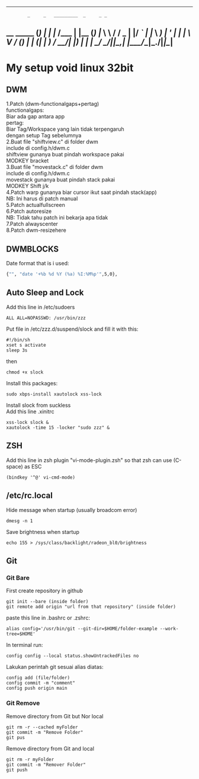 ---------------------------------------------
            _     _   _________  _     _ _
__   _____ (_) __| | |___ /___ \| |__ (_) |_
\ \ / / _ \| |/ _` |   |_ \ __) | '_ \| | __|
 \ V / (_) | | (_| |  ___) / __/| |_) | | |_
  \_/ \___/|_|\__,_| |____/_____|_.__/|_|\__|
---------------------------------------------
#   My setup void linux 32bit
## DWM
1.Patch (dwm-functionalgaps+pertag)\
functionalgaps:\
Biar ada gap antara app\
pertag:\
Biar Tag/Workspace yang lain tidak terpengaruh\
dengan setup Tag sebelumnya\
2.Buat file "shiftview.c" di folder dwm\
include di config.h/dwm.c\
shiftview gunanya buat pindah workspace pakai\
MODKEY bracket\
3.Buat file "movestack.c" di folder dwm\
include di config.h/dwm.c\
movestack gunanya buat pindah stack pakai\
MODKEY Shift j/k\
4.Patch warp gunanya biar cursor ikut saat pindah stack(app)\
NB: Ini harus di patch manual\
5.Patch actualfullscreen\
6.Patch autoresize\
NB: Tidak tahu patch ini bekarja apa tidak\
7.Patch alwayscenter\
8.Patch dwm-resizehere

## DWMBLOCKS
Date format that is i used:
```bash
{"", "date '+%b %d %Y (%a) %I:%M%p'",5,0},
```

## Auto Sleep and Lock
Add this line in /etc/sudoers
```
ALL ALL=NOPASSWD: /usr/bin/zzz
```
Put file in /etc/zzz.d/suspend/slock and fill it with this:
```
#!/bin/sh
xset s activate
sleep 3s
```
then
```
chmod +x slock
```
Install this packages:
```
sudo xbps-install xautolock xss-lock
```
Install slock from suckless<br/>
Add this line .xinitrc
```
xss-lock slock &
xautolock -time 15 -locker "sudo zzz" &
```
## ZSH
Add this line in zsh plugin "vi-mode-plugin.zsh" so that
zsh can use (C-space) as ESC
```
(bindkey '^@' vi-cmd-mode)
```

## /etc/rc.local
Hide message when startup (usually broadcom error)
```
dmesg -n 1
```
Save brightness when startup
```
echo 155 > /sys/class/backlight/radeon_bl0/brightness
```

## Git
### Git Bare
First create repository in github
```
git init --bare (inside folder)
git remote add origin "url from that repository" (inside folder)
```
paste this line in .bashrc or .zshrc:
```
alias config='/usr/bin/git --git-dir=$HOME/folder-example --work-tree=$HOME'
```
In terminal run:
```
config config --local status.showUntrackedFiles no
```
Lakukan perintah git sesuai alias diatas:
```
config add (file/folder)
config commit -m "comment"
config push origin main
```
### Git Remove
Remove directory from Git but Nor local
```
git rm -r --cached myFolder
git commit -m "Remove Folder"
git pus
```
Remove directory from Git and local
```
git rm -r myFolder
git commit -m "Remover Folder"
git push
```
